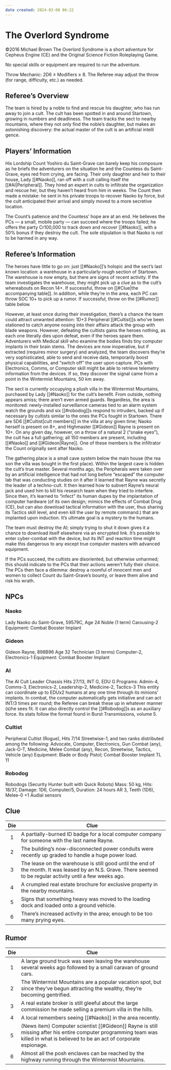 ```yaml
---
date created: 2024-03-08 06:22
---
```


# The Overlord Syndrome

©2016 Michael Brown
The Overlord Syndrome is a short adventure for Cepheus Engine (CE) and the Original Science Fiction Roleplaying Game. 

No special skills or equipment are required to run the adventure.

Throw Mechanic: 2D6 ± Modifiers ≥ 8. The Referee may adjust the throw (for range, difficulty, etc.) as needed.

## Referee’s Overview

The team is hired by a noble to find and rescue his daughter, who has run away to join a cult. The cult has been spotted in and around Startown, growing in numbers and deadliness. The team tracks the sect to nearby mountains, where they not only find the noble’s daughter, but makes an astonishing discovery: the actual master of the cult is an artificial intelli gence.

## Players’ Information

His Lordship Count Yoshiro du Saint-Grave can barely keep his composure as he briefs the adventurers on the situation he and the Countess du Saint-Grave, eyes red from crying, are facing. Their only daughter and heir to their house, Lady [[#Naoko]], ran off with a cult calling itself the [[#AI|Peripheral]]. They hired an expert in cults to infiltrate the organization and rescue her, but they haven’t heard from him in weeks. The Count then made a mistake: he sent in his private troops to recover Naoko by force, but the cult anticipated their arrival and simply moved to a more secretive location. 

The Count’s patience and the Countess’ hope are at an end. He believes the PCs — a small, mobile party — can succeed where the troops failed; he offers the party Cr100,000 to track down and recover [[#Naoko]], with a 50% bonus if they destroy the cult. The sole stipulation is that Naoko is not to be harmed in any way.

## Referee’s Information

The heroes have little to go on: just [[#Naoko]]’s holopic and the sect’s last known location: a warehouse in a particularly-rough section of Startown. The warehouse is now empty, but there are signs of recent activity. If the team investigates the warehouse, they might pick up a clue as to the cult’s whereabouts on Recon 14+. If successful, throw on [[#Clue|the accompanying table]].
In addition, while they’re in the area, each PC can throw SOC 10+ to pick up a rumor. If successful, throw on the [[#Rumor]] table below.

However, at least once during their investigation, there’s a chance the team could attract unwanted attention: 1D+3 Peripheral [[#Cultist]]s who’ve been stationed to catch anyone nosing into their affairs attack the group with blade weapons. However, defeating the cultists gains the heroes nothing, as each one literally dies upon defeat, even if the heroes spare them. Adventurers with Medical skill who examine the bodies finds tiny computer implants in their brain stems. The devices are now inoperative, but if extracted (requires minor surgery) and analyzed, the team discovers they’re very sophisticated, able to send and receive data, temporarily boost physical capabilities, and “switch off” the user upon capture. PCs with Electronics, Comms, or Computer skill might be able to retrieve telemetry information from the devices. If so, they discover the signal came from a point in the Wintermist Mountains, 50 km away. 

The sect is currently occupying a plush villa in the Wintermist Mountains, purchased by Lady [[#Naoko]] for the cult’s benefit. From outside, nothing appears amiss; there aren’t even armed guards. Regardless, the area is monitored: newly-installed surveillance cameras tied to an alarm system watch the grounds and six [[#robodog]]s respond to intruders, backed up if necessary by cultists similar to the ones the PCs fought in Startown. There are 5D6 [[#Cultist|cult members]] in the villa at any given time; Naoko herself is present on 8+, and Highmaster [[#Gideon]] Rayne is present on 10+. On any given day, however, on a throw of a natural 2 (“snake eyes”), the cult has a full gathering; all 150 members are present, including [[#Naoko]] and [[#Gideon|Rayne]]. One of these members is the infiltrator the Count originally sent after Naoko. 

The gathering place is a small cave system below the main house (the rea son the villa was bought in the first place). Within the largest cave is hidden the cult’s true master. Several months ago, the Peripherals were taken over by an artificial intelligence that had not long before “escaped” the computer lab that was conducting studies on it after it learned that Rayne was secretly the leader of a techno-cult. It then learned how to subvert Rayne’s neural jack and used him to kill his research team when they tried to interfere. Since then, it’s learned to “infect” its human dupes by the implantation of computer hardware (of its own design; mimics the effects of Combat Drug (CE), but can also download tactical information with the user, thus sharing its Tactics skill level, and even kill the user by remote command.) that are implanted upon induction. It’s ultimate goal is a mystery to the humans.

The team must destroy the AI; simply trying to shut it down gives it a chance to download itself elsewhere via an encrypted link. It’s possible to enter cyber-combat with the device, but its INT and reaction time might make this dangerous to any except true computer masters with advanced equipment. 

If the PCs succeed, the cultists are disoriented, but otherwise unharmed; this should indicate to the PCs that their actions weren’t fully their choice. The PCs then face a dilemma: destroy a roomful of innocent men and women to collect Count du Saint-Grave’s bounty, or leave them alive and risk his wrath.

## NPCs

### Naoko

Lady Naoko du Saint-Grave, 59579C, 
Age 24 Noble (1 term) 
Carousing-2 
Equipment: Combat Booster Implant

### Gideon

Gideon Rayne, 898B96
Age 32 Technician (3 terms) 
Computer-2, Electronics-1 
Equipment: Combat Booster Implant

### AI

The AI Cult Leader
Chassis Hits 27/13, INT G, EDU G 
Programs: Admin-4, Comms-3, Electronics-2, Leadership-2, Medicine-2, Tactics-3
This entity can coordinate up to EDUx2 humans at any one time through its minions’ implants. In combat, the computer automatically gets initiative and can act INT/3 times per round; the Referee can break these up in whatever manner (s)he sees fit. It can also directly control the [[#Robodog]]s as an auxiliary force. Its stats follow the format found in Burst Transmissions, volume 5.

### Cultist

Peripheral Cultist
(Rogue), Hits 7/14 
Streetwise-1, and two ranks distributed among the following: Advocate, Computer, Electronics, Gun Combat (any), Jack-O-T, Medicine, Melee Combat (any), Recon, Streetwise, Tactics, Vehicle (any) 
Equipment: Blade or Body Pistol; Combat Booster Implant TL 11

### Robodog

Robodogs (Security Hunter built with Quick Robots)
Mass: 50 kg, Hits: 18/37, Damage: 1D6, Computer/5, 
Duration: 24 hours AR 3, Teeth (1D6), Melee-0 +1 Audial sensors

## Clue

| Die | Clue                                                                                                                                                            |
| :-: | --------------------------------------------------------------------------------------------------------------------------------------------------------------- |
|  1  | A partially-burned ID badge for a local computer company for someone with the last name Rayne.                                                                  |
|  2  | The building’s now-disconnected power conduits were recently up graded to handle a huge power load.                                                             |
|  3  | The lease on the warehouse is still good until the end of the month. It was leased by an N.S. Grave. There seemed to be regular activity until a few weeks ago. |
|  4  | A crumpled real estate brochure for exclusive property in the nearby mountains.                                                                                 |
|  5  | Signs that something heavy was moved to the loading dock and loaded onto a ground vehicle.                                                                      |
|  6  | There’s increased activity in the area; enough to be too many prying eyes.                                                                                      |

## Rumor

| Die | Clue                                                                                                                                                                             |
| :-: | -------------------------------------------------------------------------------------------------------------------------------------------------------------------------------- |
|  1  | A large ground truck was seen leaving the warehouse several weeks ago followed by a small caravan of ground cars.                                                                |
|  2  | The Wintermist Mountains are a popular vacation spot, but since they’ve begun attracting the wealthy, they’re becoming gentrified.                                               |
|  3  | A real estate broker is still gleeful about the large commission he made selling a premium villa in the hills.                                                                   |
|  4  | A local remembers seeing [[#Naoko]] in the area recently.                                                                                                                        |
|  5  | (News item) Computer scientist [[#Gideon]] Rayne is still missing after his entire computer programming team was killed in what is believed to be an act of corporate espionage. |
|  6  | Almost all the posh enclaves can be reached by the highway running through the Wintermist Mountains.                                                                             |
